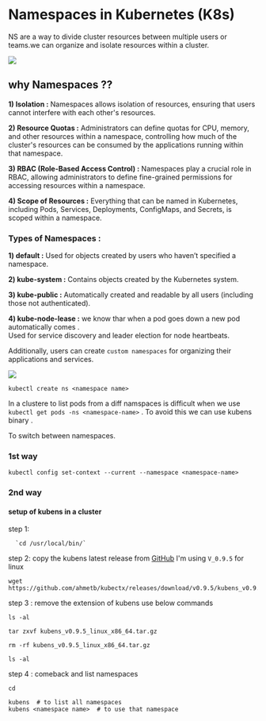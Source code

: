 
# Namespaces in Kubernetes (K8s)  
  NS are a way to divide cluster resources between multiple users or teams.we can organize and  isolate resources within a cluster.

![](https://miro.medium.com/v2/resize:fit:828/format:webp/1*VXnkCHS76XEKhCSR9nX87Q.png) 

## why Namespaces  ??
__1) Isolation :__ Namespaces allows isolation of resources, ensuring that users cannot interfere with each other's resources.  

__2) Resource Quotas :__ Administrators can define quotas for CPU, memory, and other resources within a namespace, controlling how much of the cluster's resources can be consumed by the applications running within that namespace.  

__3) RBAC (Role-Based Access Control) :__  Namespaces play a crucial role in RBAC, allowing administrators to define fine-grained permissions for accessing resources within a namespace.  

__4) Scope of Resources :__ Everything that can be named in Kubernetes, including Pods, Services, Deployments, ConfigMaps, and Secrets, is scoped within a namespace.  

### Types of Namespaces :  

__1) default :__ Used for objects created by users who haven’t specified a namespace.  

__2) kube-system :__ Contains objects created by the Kubernetes system.  

__3) kube-public :__ Automatically created and readable by all users (including those not authenticated).  

__4) kube-node-lease :__ we know thar when a pod goes down a new pod automatically comes .  
Used for service discovery and leader election for node heartbeats.


Additionally, users can create `custom namespaces` for organizing their applications and services.  

![](https://www.devopsschool.com/blog/wp-content/uploads/2023/10/image-47.png)



  
    kubectl create ns <namespace name>

In a clustere to list pods from a diff namspaces is difficult when we use `kubectl get pods -ns <namespace-name>`  . To avoid this we can use kubens binary .

To switch between namespaces.

### 1st way
  
    kubectl config set-context --current --namespace <namespace-name>


### 2nd way
#### setup of kubens in a cluster

step 1:  
   
      `cd /usr/local/bin/`

step 2:  copy the kubens latest release from [GitHub](https://github.com/ahmetb/kubectx/)  I'm using `V_0.9.5` for linux
  
    wget https://github.com/ahmetb/kubectx/releases/download/v0.9.5/kubens_v0.9.5_linux_x86_64.tar.gz

step 3 : remove the extension of kubens use below commands

    ls -al

    tar zxvf kubens_v0.9.5_linux_x86_64.tar.gz

    rm -rf kubens_v0.9.5_linux_x86_64.tar.gz

    ls -al


step 4 :  comeback and list namespaces 
  
    cd

    kubens  # to list all namespaces
    kubens <namespace name>  # to use that namespace
    